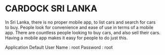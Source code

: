 
# CARDOCK SRI LANKA

In Sri Lanka, there is no proper mobile app, to list cars and search for cars to buy. People look
for convenience and ease of use in terms of a mobile app. There are countless people looking
to buy cars, and also sell their cars. Having a mobile app makes it easy for people to do just
this.

Application Default User Name : root 
                    Password : root
